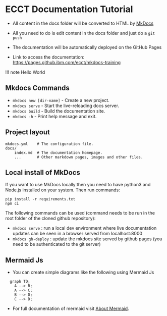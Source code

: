# ECCT Documentation Tutorial

- All content in the docs folder will be converted to HTML by [MkDocs](https://www.mkdocs.org)

- All you need to do is edit content in the docs folder and just do a `git push`

- The documentation will be automatically deployed on the GitHub Pages

- Link to access the documentation: <https://pages.github.ibm.com/ecct/mkdocs-training>

!!! note
    Hello World
    
## Mkdocs Commands

* `mkdocs new [dir-name]` - Create a new project.
* `mkdocs serve` - Start the live-reloading docs server.
* `mkdocs build` - Build the documentation site.
* `mkdocs -h` - Print help message and exit.

## Project layout

    mkdocs.yml    # The configuration file.
    docs/
        index.md  # The documentation homepage.
        ...       # Other markdown pages, images and other files.


## Local install of MkDocs

If you want to use MkDocs locally then you need to have python3 and Node.js installed on your system.  Then run commands:

```shell
pip install -r requirements.txt
npm ci
```

The following commands can be used (command needs to be run in the root folder of the cloned github repository):

-   `mkdocs serve` : run a local dev environment where live documentation updates can be seen in a browser served from localhost:8000
-   `mkdocs gh-deploy` : update the mkdocs site served by github pages (you need to be authenticated to the git server)

## Mermaid Js

- You can create simple diagrams like the following using Mermaid Js

```diagram
  graph TD;
    A --> B;
    A --> C;
    B --> D;
    C --> D;
```

- For full documentation of mermaid visit [About Mermaid](https://mermaid-js.github.io/mermaid/#/).
